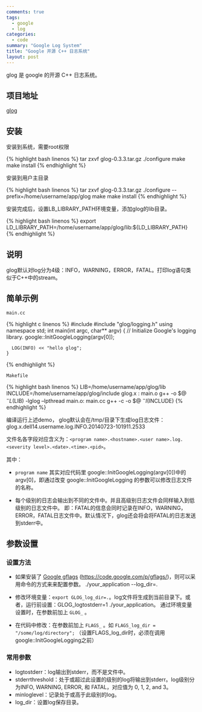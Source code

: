 ```yaml
---
comments: true
tags:
  - google
  - log
categories:
  - code
summary: "Google Log System"
title: "Google 开源 C++ 日志系统"
layout: post
---
```


glog 是 google 的开源 C++ 日志系统。

## 项目地址

[glog](https://code.google.com/p/google-glog/)

## 安装

安装到系统，需要root权限

{% highlight bash linenos %}
    tar zxvf glog-0.3.3.tar.gz
    ./configure
    make
    make install
{% endhighlight %}

安装到用户主目录

{% highlight bash linenos %}
    tar zxvf glog-0.3.3.tar.gz
    ./configure --prefix=/home/username/app/glog
    make
    make install
{% endhighlight %}

安装完成后，设置LB_LIBRARY_PATH环境变量，添加glog的lib目录。

{% highlight bash linenos %}
    export LD_LIBRARY_PATH=/home/username/app/glog/lib:${LD_LIBRARY_PATH}
{% endhighlight %}

## 说明

glog默认对log分为4级：INFO，WARNING，ERROR，FATAL。打印log语句类似于C++中的stream。

## 简单示例

`main.cc`

{% highlight c linenos %}
    #include <iostream>
    #include "glog/logging.h"
    using namespace std;
    int main(int argc, char** argv) {
      // Initialize Google's logging library.
      google::InitGoogleLogging(argv[0]);

      LOG(INFO) << "hello glog";
    }
{% endhighlight %}

`Makefile`

{% highlight bash linenos %}
    LIB=/home/username/app/glog/lib
    INCLUDE=/home/username/app/glog/include
    glog.x : main.o
        g++ -o $@ $^ -L$(LIB) -lglog –lpthread
    main.o: main.cc
        g++ -c -o $@ $^ -I$(INCLUDE)
{% endhighlight %}

编译运行上述demo， glog默认会在/tmp/目录下生成log日志文件：glog.x.dell14.username.log.INFO.20140723-101911.2533

文件名各字段对应含义为：`<program name>.<hostname>.<user name>.log.<severity level>.<date>.<time>.<pid>`。

其中：

- `program name` 其实对应代码里 google::InitGoogleLogging(argv[0])中的argv[0]，即通过改变 google::InitGoogleLogging 的参数可以修改日志文件的名称。

- 每个级别的日志会输出到不同的文件中。并且高级别日志文件会同样输入到低级别的日志文件中。 即：FATAL的信息会同时记录在INFO，WARNING，ERROR，FATAL日志文件中。默认情况下，glog还会将会将FATAL的日志发送到stderr中。

<!-- more -->

## 参数设置

### 设置方法
- 如果安装了 [Google gflags](https://github.com/google/glog) (https://code.google.com/p/gflags/)，则可以采用命令的方式来来配置参数。
    ./your_application --log_dir=.

- 修改环境变量：`export GLOG_log_dir=.`。log文件将生成到当前目录下。或者，运行前设置：GLOG_logtostderr=1 ./your_application。 通过环境变量设置时，在参数前加上 `GLOG_` 。

- 在代码中修改：在参数前加上 `FLAGS_` 。如 ` FLAGS_log_dir = "/some/log/directory"; ` （设置FLAGS_log_dir时，必须在调用google::InitGoogleLogging之前）

### 常用参数
- logtostderr：log输出到stderr，而不是文件中。
- stderrthreshold：处于或超过此设置的级别的log将输出到stderr。log级别分为INFO, WARNING, ERROR, 和 FATAL，对应值为 0, 1, 2, and 3。
- minloglevel：记录处于或高于此级别的log。 
- log_dir：设置log保存目录。
